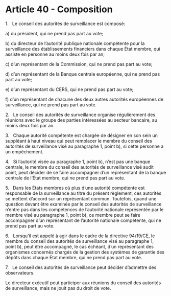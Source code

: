 # Article 40 - Composition


1.   Le conseil des autorités de surveillance est composé:

a) du président, qui ne prend pas part au vote;

b) du directeur de l’autorité publique nationale compétente pour la surveillance des établissements financiers dans chaque État membre, qui assiste en personne au moins deux fois par an;

c) d’un représentant de la Commission, qui ne prend pas part au vote;

d) d’un représentant de la Banque centrale européenne, qui ne prend pas part au vote;

e) d’un représentant du CERS, qui ne prend pas part au vote;

f) d’un représentant de chacune des deux autres autorités européennes de surveillance, qui ne prend pas part au vote.

2.   Le conseil des autorités de surveillance organise régulièrement des réunions avec le groupe des parties intéressées au secteur bancaire, au moins deux fois par an.

3.   Chaque autorité compétente est chargée de désigner en son sein un suppléant à haut niveau qui peut remplacer le membre du conseil des autorités de surveillance visé au paragraphe 1, point b), si cette personne a un empêchement.

4.   Si l’autorité visée au paragraphe 1, point b), n’est pas une banque centrale, le membre du conseil des autorités de surveillance visé audit point, peut décider de se faire accompagner d’un représentant de la banque centrale de l’État membre, qui ne prend pas part au vote.

5.   Dans les États membres où plus d’une autorité compétente est responsable de la surveillance au titre du présent règlement, ces autorités se mettent d’accord sur un représentant commun. Toutefois, quand une question devant être examinée par le conseil des autorités de surveillance n’entre pas dans les compétences de l’autorité nationale représentée par le membre visé au paragraphe 1, point b), ce membre peut se faire accompagner d’un représentant de l’autorité nationale compétente, qui ne prend pas part au vote.

6.   Lorsqu’il est appelé à agir dans le cadre de la directive 94/19/CE, le membre du conseil des autorités de surveillance visé au paragraphe 1, point b), peut être accompagné, le cas échéant, d’un représentant des organismes concernés chargés de la gestion des systèmes de garantie des dépôts dans chaque État membre, qui ne prend pas part au vote.

7.   Le conseil des autorités de surveillance peut décider d’admettre des observateurs.

Le directeur exécutif peut participer aux réunions du conseil des autorités de surveillance, mais ne jouit pas du droit de vote.
